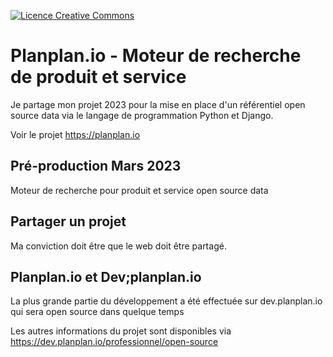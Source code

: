 <a rel="license" href="http://creativecommons.org/licenses/by-nc-nd/4.0/"><img alt="Licence Creative Commons" style="border-width:0" src="https://i.creativecommons.org/l/by-nc-nd/4.0/80x15.png" /></a>

<h1>Planplan.io - Moteur de recherche de produit et service</h1>

<p>Je partage mon projet 2023 pour la mise en place d'un référentiel open source data via le langage de programmation Python et Django.</p>
<p>Voir le projet <a href="https://planplan.io/">https://planplan.io</a></p>


<h2>Pré-production Mars 2023</h2>
<p>Moteur de recherche pour produit et service open source data</p>

<h2>Partager un projet</h2>
<p>Ma conviction doit être que le web doit être partagé.</p>

<h2>Planplan.io et Dev;planplan.io</h2>
<p>La plus grande partie du développement a été effectuée sur dev.planplan.io qui sera open source dans quelque temps</p>

<p>Les autres informations du projet sont disponibles via <a href="https://dev.planplan.io/professionnel/open-source">https://dev.planplan.io/professionnel/open-source</a></p>
